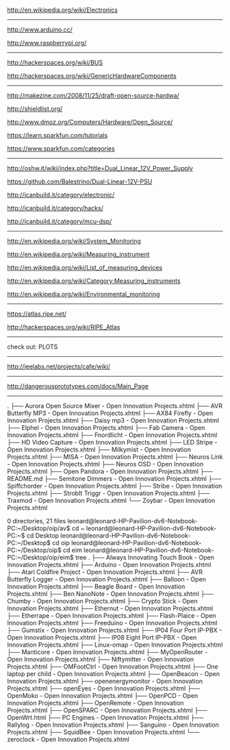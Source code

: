 http://en.wikipedia.org/wiki/Electronics

****************

http://www.arduino.cc/

http://www.raspberrypi.org/

****************

http://hackerspaces.org/wiki/BUS

http://hackerspaces.org/wiki/GenericHardwareComponents

****************

http://makezine.com/2008/11/25/draft-open-source-hardwa/

http://shieldlist.org/

http://www.dmoz.org/Computers/Hardware/Open_Source/

https://learn.sparkfun.com/tutorials

https://www.sparkfun.com/categories

****************

http://oshw.it/wiki/index.php?title=Dual_Linear_12V_Power_Supply

https://github.com/Balestrino/Dual-Linear-12V-PSU

http://icanbuild.it/category/electronic/

http://icanbuild.it/category/hacks/

http://icanbuild.it/category/mcu-dsp/


****************

http://en.wikipedia.org/wiki/System_Monitoring

http://en.wikipedia.org/wiki/Measuring_instrument

http://en.wikipedia.org/wiki/List_of_measuring_devices

http://en.wikipedia.org/wiki/Category:Measuring_instruments


http://en.wikipedia.org/wiki/Environmental_monitoring

****************

https://atlas.ripe.net/

http://hackerspaces.org/wiki/RIPE_Atlas

*****************

check out: PLOTS


***************

http://jeelabs.net/projects/cafe/wiki/

************

http://dangerousprototypes.com/docs/Main_Page


***************

.
├── Aurora Open Source Mixer - Open Innovation Projects.xhtml
├── AVR Butterfly MP3 - Open Innovation Projects.xhtml
├── AX84 Firefly - Open Innovation Projects.xhtml
├── Daisy mp3 - Open Innovation Projects.xhtml
├── Elphel - Open Innovation Projects.xhtml
├── Fab Camera - Open Innovation Projects.xhtml
├── Fnordlicht - Open Innovation Projects.xhtml
├── HD Video Capture - Open Innovation Projects.xhtml
├── LED Stripe - Open Innovation Projects.xhtml
├── Milkymist - Open Innovation Projects.xhtml
├── MISA - Open Innovation Projects.xhtml
├── Neuros Link - Open Innovation Projects.xhtml
├── Neuros OSD - Open Innovation Projects.xhtml
├── Open Pandora - Open Innovation Projects.xhtml
├── README.md
├── Semitone Dimmers - Open Innovation Projects.xhtml
├── Spiffchorder - Open Innovation Projects.xhtml
├── Stribe - Open Innovation Projects.xhtml
├── StrobIt Triggr - Open Innovation Projects.xhtml
├── Traxmod - Open Innovation Projects.xhtml
└── Zoybar - Open Innovation Projects.xhtml

0 directories, 21 files
leonard@leonard-HP-Pavilion-dv6-Notebook-PC:~/Desktop/oip/av$ cd ~
leonard@leonard-HP-Pavilion-dv6-Notebook-PC:~$ cd Desktop
leonard@leonard-HP-Pavilion-dv6-Notebook-PC:~/Desktop$ cd oip
leonard@leonard-HP-Pavilion-dv6-Notebook-PC:~/Desktop/oip$ cd eim
leonard@leonard-HP-Pavilion-dv6-Notebook-PC:~/Desktop/oip/eim$ tree
.
├── Always Innovating Touch Book - Open Innovation Projects.xhtml
├── Arduino - Open Innovation Projects.xhtml
├── Atari Coldfire Project - Open Innovation Projects.xhtml
├── AVR Butterfly Logger - Open Innovation Projects.xhtml
├── Balloon - Open Innovation Projects.xhtml
├── Beagle Board - Open Innovation Projects.xhtml
├── Ben NanoNote - Open Innovation Projects.xhtml
├── Chumby - Open Innovation Projects.xhtml
├── Crypto Stick - Open Innovation Projects.xhtml
├── Ethernut - Open Innovation Projects.xhtml
├── Etherrape - Open Innovation Projects.xhtml
├── Flash-Plaice - Open Innovation Projects.xhtml
├── Freeduino - Open Innovation Projects.xhtml
├── Gumstix - Open Innovation Projects.xhtml
├── IP04 Four Port IP-PBX - Open Innovation Projects.xhtml
├── IP08 Eight Port IP-PBX - Open Innovation Projects.xhtml
├── Linux-omap - Open Innovation Projects.xhtml
├── Manticore - Open Innovation Projects.xhtml
├── MyOpenRouter - Open Innovation Projects.xhtml
├── Niftymitter - Open Innovation Projects.xhtml
├── OMFootCtrl - Open Innovation Projects.xhtml
├── One laptop per child - Open Innovation Projects.xhtml
├── OpenBeacon - Open Innovation Projects.xhtml
├── openenergymonitor - Open Innovation Projects.xhtml
├── openEyes - Open Innovation Projects.xhtml
├── OpenMoko - Open Innovation Projects.xhtml
├── OpenPCD - Open Innovation Projects.xhtml
├── OpenRemote - Open Innovation Projects.xhtml
├── OpenSPARC - Open Innovation Projects.xhtml
├── OpenWrt.html
├── PC Engines - Open Innovation Projects.xhtml
├── Rallylog - Open Innovation Projects.xhtml
├── Sanguino - Open Innovation Projects.xhtml
├── SquidBee - Open Innovation Projects.xhtml
└── zeroclock - Open Innovation Projects.xhtml
